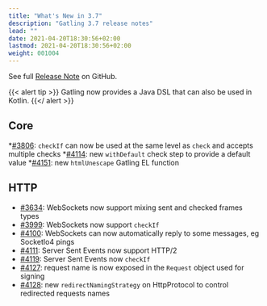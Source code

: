 ```yaml
---
title: "What's New in 3.7"
description: "Gatling 3.7 release notes"
lead: ""
date: 2021-04-20T18:30:56+02:00
lastmod: 2021-04-20T18:30:56+02:00
weight: 001004
---
```


See full [Release Note](https://github.com/gatling/gatling/milestone/100?closed=1) on GitHub.

{{< alert tip >}}
Gatling now provides a Java DSL that can also be used in Kotlin.
{{</ alert >}}

## Core

*[#3806](https://github.com/gatling/gatling/issues/3806): `checkIf` can now be used at the same level as `check` and accepts multiple checks
*[#4114](https://github.com/gatling/gatling/issues/4114): new `withDefault` check step to provide a default value
*[#4151](https://github.com/gatling/gatling/issues/4151): new `htmlUnescape` Gatling EL function

## HTTP

* [#3634](https://github.com/gatling/gatling/issues/3634): WebSockets now support mixing sent and checked frames types
* [#3999](https://github.com/gatling/gatling/issues/3999): WebSockets now support `checkIf`
* [#4100](https://github.com/gatling/gatling/pull/4100): WebSockets can now automatically reply to some messages, eg SocketIo4 pings
* [#4111](https://github.com/gatling/gatling/issues/4111): Server Sent Events now support HTTP/2
* [#4119](https://github.com/gatling/gatling/issues/4119): Server Sent Events now `checkIf`
* [#4127](https://github.com/gatling/gatling/issues/4127): request name is now exposed in the `Request` object used for signing
* [#4128](https://github.com/gatling/gatling/issues/4128): new `redirectNamingStrategy` on HttpProtocol to control redirected requests names
